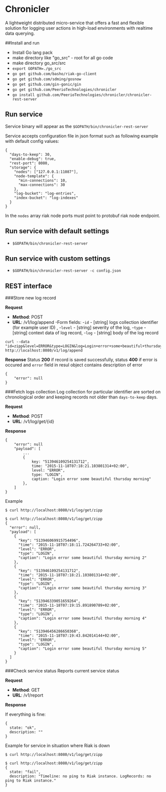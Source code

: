 # Chronicler

A lightweight distributed micro-service that offers a fast and flexible solution for logging user actions in high-load environments with realtime data querying.

##Install and run

- Install Go lang pack
- make directory like "go_src" - root for all go code
- make directory go_src/src
- `export GOPATH=./go_src`
- `go get github.com/basho/riak-go-client`
- `go get github.com/sdming/gosnow`
- `go get github.com/gin-gonic/gin`
- `go get github.com/PeerioTechnologies/chronicler`
- `go install github.com/PeerioTechnologies/chronicler/chronicler-rest-server`

## Run service
Service binary will appear as the `$GOPATH/bin/chronicler-rest-server`

Service accepts configuration file in json format such as following example with default config values:
```
{
  "days-to-keep": 30,
  "enable-debug": true,
  "rest-port": 8080,
  "storage": {
    "nodes": ["127.0.0.1:11087"],
    "node-template": {
      "min-connections": 10,
      "max-connections": 30
    },
    "log-bucket": "log-entries",
    "index-bucket": "log-indexes"
  }
}
```

In the `nodes` array riak node ports must point to protobuf riak node endpoint.

## Run service with default settings

- `$GOPATH/bin/chronicler-rest-server`

## Run service with custom settings

- `$GOPATH/bin/chronicler-rest-server -c config.json`

## REST interface

###Store new log record

**Request**
- **Method**: POST
- **URL**: /v1/log/append
-Form fields:
	-`id` - [string] logs collection identifier (for example user ID) , 
 	-`level` - [string] severity of the log,
 	-`type` - [string] context data of log record, 
 	-`log` - [string] body of the log record

```
curl --data "id=zipp&level=ERROR&type=LOGIN&log=Login+error+some+beautiful+thursday+morning" http://localhost:8080/v1/log/append

```

**Response**
Status **200** if record is saved successfully, status **400** if error is occured and `error` field in resul object contains description of error
```
{
	"error": null 
}
```

###Fetch logs collection
Log collection for particular identifier are sorted on chronological order and keeping records not older than `days-to-keep` days.

**Request**
- **Method**: POST
- **URL**: /v1/log/get/{id}

**Response**
```
{
	"error": null
	"payload": [
		...
		{
			key: "513946109254131712",
			time: "2015-11-18T07:18:21.103801314+02:00",
			level: "ERROR",
			type: "LOGIN",
			caption: "Login error some beautiful thursday morning"
		},
	]
}
```
Example

```
$ curl http://localhost:8080/v1/log/get/zipp

$ curl http://localhost:8080/v1/log/get/zipp
{
  "error": null,
  "payload": [
    {
      "key": "513946069915754496",
      "time": "2015-11-18T07:18:11.724264733+02:00",
      "level": "ERROR",
      "type": "LOGIN",
      "caption": "Login error some beautiful thursday morning 2"
    },
    {
      "key": "513946109254131712",
      "time": "2015-11-18T07:18:21.103801314+02:00",
      "level": "ERROR",
      "type": "LOGIN",
      "caption": "Login error some beautiful thursday morning 3"
    },
    {
      "key": "513946339051659264",
      "time": "2015-11-18T07:19:15.891890789+02:00",
      "level": "ERROR",
      "type": "LOGIN",
      "caption": "Login error some beautiful thursday morning 4"
    },
    {
      "key": "513946456286650368",
      "time": "2015-11-18T07:19:43.842014144+02:00",
      "level": "ERROR",
      "type": "LOGIN",
      "caption": "Login error some beautiful thursday morning 5"
    }
  ]
}
```


###Check service status
Reports current service status

**Request**
- **Method**: GET
- **URL**: /v1/report

**Response**

If everything is fine:

```
{
  state: "ok",
  description: ""
}
```
Example for service in situation where Riak is down

```
$ curl http://localhost:8080/v1/log/get/zipp

$ curl http://localhost:8080/v1/log/get/zipp
{
  state: "fail",
  description: "Timeline: no ping to Riak instance. LogRecords: no ping to Riak instance."
}
```